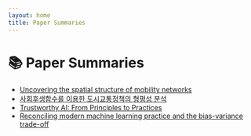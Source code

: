 ```yaml
---
layout: home
title: Paper Summaries
---
```


# 📚 Paper Summaries



- [Uncovering the spatial structure of mobility networks](posts/Louail2015)
- [사회후생함수를 이용한 도시교통정책의 형평성 분석](posts/HyunjooChoi2017)
- [Trustworthy AI: From Principles to Practices](posts/Li2023)
- [Reconciling modern machine learning practice and the bias-variance trade-off](posts/Belkin2019)
